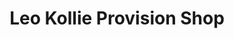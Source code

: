 ---
title: "Leo Kollie Provision Shop"
url: /monrovia/leo-kollie-provision-shop/
shop: Lebensmittel
---